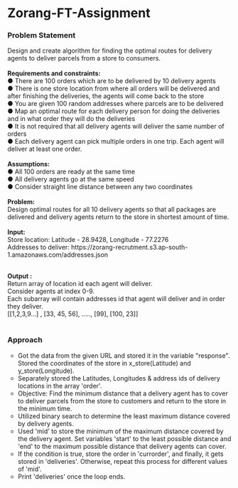 # Zorang-FT-Assignment

<h3>Problem Statement</h3>
Design and create algorithm for finding the optimal routes for delivery agents to deliver
parcels from a store to consumers. <br><br>
<b>Requirements and constraints:</b><br>
● There are 100 orders which are to be delivered by 10 delivery agents<br>
● There is one store location from where all orders will be delivered and after finishing the deliveries, the agents will come back to the store<br>
● You are given 100 random addresses where parcels are to be delivered<br>
● Map an optimal route for each delivery person for doing the deliveries and in what order they will do the deliveries<br>
● It is not required that all delivery agents will deliver the same number of orders<br>
● Each delivery agent can pick multiple orders in one trip. Each agent will deliver at least one order. <br><br>
<b>Assumptions: </b> <br>
● All 100 orders are ready at the same time <br>
● All delivery agents go at the same speed <br>
● Consider straight line distance between any two coordinates<br><br>
<b>Problem: </b> <br>
Design optimal routes for all 10 delivery agents so that all packages are delivered and delivery agents return to the store in shortest amount of time.<br><br>
<b>Input: </b><br>
Store location: Latitude - 28.9428, Longitude - 77.2276 <br>
Addresses to deliver: https://zorang-recrutment.s3.ap-south-1.amazonaws.com/addresses.json <br> <br>

<b> Output :</b><br>
Return array of location id each agent will deliver. <br>
Consider agents at index 0-9. <br>
Each subarray will contain addresses id that agent will deliver and in order they deliver. <br>
[[1,2,3,9...] , [33, 45, 56], ....., [99], [100, 23]]
<br>
<br>
<h3>Approach</h3>
<ul type="circle">
<li> Got the data from the given URL and stored it in the variable "response". Stored the coordinates of the store in x_store(Latitude) and y_store(Longitude).</li>
  <li> Separately stored the Latitudes, Longitudes & address ids of delivery locations in the array 'order'.</li>
  <li>Objective: Find the minimum distance that a delivery agent has to cover to deliver parcels from the store to customers and return to the store in the minimum time. </li>
  <li>Utilized binary search to determine the least maximum distance covered by delivery agents.</li>
  <li>Used 'mid' to store the minimum of the maximum distance covered by the delivery agent. Set variables 'start' to the least possible distance and 'end' to the maximum possible distance that delivery agents can cover.</li>
  <li> If the condition is true, store the order in 'currorder', and finally, it gets stored in 'deliveries'. Otherwise, repeat this process for different values of 'mid'.</li>
  <li>Print 'deliveries' once the loop ends.</li>
</ul>
